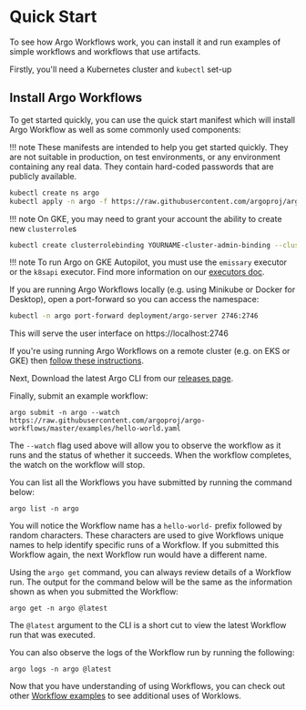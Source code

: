 # Quick Start

To see how Argo Workflows work, you can install it and run examples of simple workflows and workflows that use artifacts.

Firstly, you'll need a Kubernetes cluster and `kubectl` set-up

## Install Argo Workflows

To get started quickly, you can use the quick start manifest which will install Argo Workflow as well as some commonly used components:

!!! note
    These manifests are intended to help you get started quickly. They are not suitable in production, on test environments, or any environment containing any real data. They contain hard-coded passwords that are publicly available.

```sh
kubectl create ns argo
kubectl apply -n argo -f https://raw.githubusercontent.com/argoproj/argo-workflows/master/manifests/quick-start-postgres.yaml
```

!!! note
    On GKE, you may need to grant your account the ability to create new `clusterrole`s

```sh
kubectl create clusterrolebinding YOURNAME-cluster-admin-binding --clusterrole=cluster-admin --user=YOUREMAIL@gmail.com
```

!!! note
    To run Argo on GKE Autopilot, you must use the `emissary` executor or the `k8sapi` executor. Find more information on our [executors doc](workflow-executors.md).

If you are running Argo Workflows locally (e.g. using Minikube or Docker for Desktop), open a port-forward so you can access the namespace:

```sh
kubectl -n argo port-forward deployment/argo-server 2746:2746
```

This will serve the user interface on https://localhost:2746

If you're using running Argo Workflows on a remote cluster (e.g. on EKS or GKE) then [follow these instructions](argo-server.md#access-the-argo-workflows-ui). 

Next, Download the latest Argo CLI from our [releases page](https://github.com/argoproj/argo-workflows/releases/latest).

Finally, submit an example workflow:  

`argo submit -n argo --watch https://raw.githubusercontent.com/argoproj/argo-workflows/master/examples/hello-world.yaml`

The `--watch` flag used above will allow you to observe the workflow as it runs and the status of whether it succeeds. 
When the workflow completes, the watch on the workflow will stop.

You can list all the Workflows you have submitted by running the command below:

`argo list -n argo`

You will notice the Workflow name has a `hello-world-` prefix followed by random characters. These characters are used 
to give Workflows unique names to help identify specific runs of a Workflow. If you submitted this Workflow again, 
the next Workflow run would have a different name.

Using the `argo get` command, you can always review details of a Workflow run. The output for the command below will 
be the same as the information shown as when you submitted the Workflow:

`argo get -n argo @latest`

The `@latest` argument to the CLI is a short cut to view the latest Workflow run that was executed. 

You can also observe the logs of the Workflow run by running the following:

`argo logs -n argo @latest`

Now that you have understanding of using Workflows, you can check out other [Workflow examples](https://github.com/argoproj/argo-workflows/blob/master/examples/README.md) to see additional uses of Worklows.

